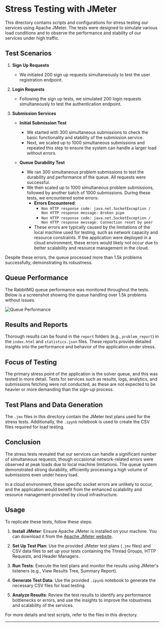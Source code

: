 # Stress Testing with JMeter

This directory contains scripts and configurations for stress testing our services using Apache JMeter. The tests were designed to simulate various load conditions and to observe the performance and stability of our services under high traffic.

## Test Scenarios

1. **Sign Up Requests**
   - We initiated 200 sign up requests simultaneously to test the user registration endpoint.
   
2. **Login Requests**
   - Following the sign up tests, we simulated 200 login requests simultaneously to test the authentication endpoint.

3. **Submission Services**
   - **Initial Submission Test**
     - We started with 300 simultaneous submissions to check the basic functionality and stability of the submission service.
     - Next, we scaled up to 1000 simultaneous submissions and repeated this step to ensure the system can handle a larger load without errors.
   
   - **Queue Durability Test**
     - We ran 300 simultaneous problem submissions to test the durability and performance of the queue. All requests were successful.
     - We then scaled up to 1000 simultaneous problem submissions, followed by another batch of 1000 submissions. During these tests, we encountered some errors:
       - **Errors Encountered**:
         - `Non HTTP response code: java.net.SocketException / Non HTTP response message: Broken pipe`
         - `Non HTTP response code: java.net.SocketException / Non HTTP response message: Connection reset by peer`
       - These errors are typically caused by the limitations of the local machine used for testing, such as network capacity and resource constraints. If the application were deployed in a cloud environment, these errors would likely not occur due to better scalability and resource management in the cloud.

Despite these errors, the queue processed more than 1.5k problems successfully, demonstrating its robustness.

## Queue Performance

The RabbitMQ queue performance was monitored throughout the tests. Below is a screenshot showing the queue handling over 1.5k problems without issues.

![Queue Performance](https://github.com/ntua/saas2024-21/blob/main/stress_tests/queue.png)

## Results and Reports

Thorough results can be found in the `report` folders (e.g., `problem_report`) in the `index.html` and `statistics.json` files. These reports provide detailed insights into the performance and behavior of the application under stress.

## Focus of Testing

The primary stress point of the application is the solver queue, and this was tested in more detail. Tests for services such as results, logs, analytics, and submissions fetching were not conducted, as these are not expected to be heavier or more demanding than the sign-up process.

## Test Plans and Data Generation

The `.jmx` files in this directory contain the JMeter test plans used for the stress tests. Additionally, the `.ipynb` notebook is used to create the CSV files required for load testing.

## Conclusion

The stress tests revealed that our services can handle a significant number of simultaneous requests, though occasional network-related errors were observed at peak loads due to local machine limitations. The queue system demonstrated strong durability, efficiently processing a high volume of submissions even under heavy load.

In a cloud environment, these specific socket errors are unlikely to occur, and the application would benefit from the enhanced scalability and resource management provided by cloud infrastructure.

## Usage

To replicate these tests, follow these steps:

1. **Install JMeter**: Ensure Apache JMeter is installed on your machine. You can download it from the [Apache JMeter website](https://jmeter.apache.org/download_jmeter.cgi).

2. **Set Up Test Plan**: Use the provided JMeter test plans (`.jmx` files) and CSV data files to set up your tests containing the Thread Groups, HTTP Requests, and Header Managers.

3. **Run Tests**: Execute the test plans and monitor the results using JMeter's listeners (e.g., View Results Tree, Summary Report).

4. **Generate Test Data**: Use the provided `.ipynb` notebook to generate the necessary CSV files for load testing.

5. **Analyze Results**: Review the test results to identify any performance bottlenecks or errors, and use the insights to improve the robustness and scalability of the services.

For more details and test scripts, refer to the files in this directory.

---


